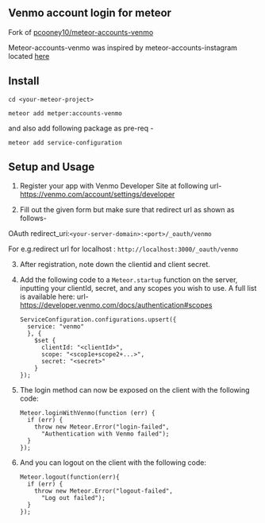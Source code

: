 ## Venmo account login for meteor

Fork of [pcooney10/meteor-accounts-venmo](https://github.com/pcooney10/meteor-accounts-venmo)


Meteor-accounts-venmo was inspired by meteor-accounts-instagram located [here](https://github.com/yubozhao/meteor-accounts-instagram)

## Install

`cd <your-meteor-project>`

`meteor add metper:accounts-venmo`

and also add following package as pre-req -

`meteor add service-configuration`


## Setup and Usage
1. Register your app with Venmo Developer Site at following url- https://venmo.com/account/settings/developer

2. Fill out the given form but make sure that redirect url as shown as follows-

  OAuth redirect_uri:`<your-server-domain>:<port>/_oauth/venmo`

  For e.g.redirect url for localhost : `http://localhost:3000/_oauth/venmo`

3. After registration, note down the clientid and client secret.
4. Add the following code to a `Meteor.startup` function on the server, inputting your clientId, secret, and any scopes you wish to use. A full list is available here: url- https://developer.venmo.com/docs/authentication#scopes

    ```
    ServiceConfiguration.configurations.upsert({
      service: "venmo"
      }, {
        $set {
          clientId: "<clientId>",
          scope: "<scop1e+scope2+...>",
          secret: "<secret>"
        }
    });
    ```

5. The login method can now be exposed on the client with the following code:

    ```
    Meteor.loginWithVenmo(function (err) {
      if (err) {
        throw new Meteor.Error("login-failed", 
          "Authentication with Venmo failed");
      }
    });
    ```
6. And you can logout on the client with the following code:

    ```
    Meteor.logout(function(err){
      if (err) {
        throw new Meteor.Error("logout-failed",
          "Log out failed");
      }
    });
    ```
